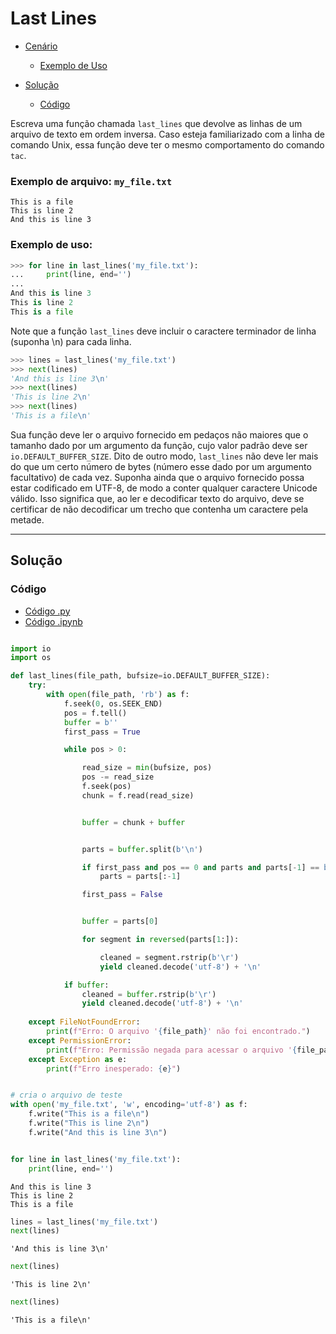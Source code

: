 # Last Lines

- [Cenário](#cenário)
    - [Exemplo de Uso](#exemplo-de-uso)

- [Solução](#solução)
    - [Código](#código)



Escreva uma função chamada `last_lines` que devolve as linhas de um arquivo de texto em ordem inversa. Caso esteja familiarizado com a linha de comando Unix, essa função deve ter o mesmo comportamento do comando `tac`.

### Exemplo de arquivo: `my_file.txt`
```
This is a file
This is line 2
And this is line 3
```

### Exemplo de uso:
```python
>>> for line in last_lines('my_file.txt'):
...     print(line, end='')
...
And this is line 3
This is line 2
This is a file
```

 Note que a função `last_lines` deve incluir o caractere terminador de linha (suponha \n) para cada linha.


```python
>>> lines = last_lines('my_file.txt')
>>> next(lines)
'And this is line 3\n'
>>> next(lines)
'This is line 2\n'
>>> next(lines)
'This is a file\n'
```



 Sua função deve ler o arquivo fornecido em pedaços não maiores que o tamanho dado por um argumento da função, cujo valor padrão deve ser `io.DEFAULT_BUFFER_SIZE`. Dito de outro
 modo,  `last_lines` não deve ler mais do que um certo número de bytes (número esse dado por um argumento facultativo) de cada vez. Suponha ainda que o arquivo fornecido possa 
 estar codificado em UTF-8, de modo a conter qualquer caractere Unicode válido. Isso significa que, ao ler e decodificar texto do arquivo, deve se certificar de não decodificar 
 um trecho que contenha um caractere pela metade.

---

## Solução

### Código

- [Código .py](last_lines.py)
- [Código .ipynb](last_lines.ipynb)

``` python

import io
import os

def last_lines(file_path, bufsize=io.DEFAULT_BUFFER_SIZE):
    try:
        with open(file_path, 'rb') as f:
            f.seek(0, os.SEEK_END)
            pos = f.tell()
            buffer = b''
            first_pass = True

            while pos > 0:

                read_size = min(bufsize, pos)
                pos -= read_size
                f.seek(pos)
                chunk = f.read(read_size)


                buffer = chunk + buffer


                parts = buffer.split(b'\n')

                if first_pass and pos == 0 and parts and parts[-1] == b'':
                    parts = parts[:-1]

                first_pass = False


                buffer = parts[0]

                for segment in reversed(parts[1:]):

                    cleaned = segment.rstrip(b'\r')
                    yield cleaned.decode('utf-8') + '\n'

            if buffer:
                cleaned = buffer.rstrip(b'\r')
                yield cleaned.decode('utf-8') + '\n'
                
    except FileNotFoundError:
        print(f"Erro: O arquivo '{file_path}' não foi encontrado.")
    except PermissionError:
        print(f"Erro: Permissão negada para acessar o arquivo '{file_path}'.")
    except Exception as e:
        print(f"Erro inesperado: {e}")
```

``` python

# cria o arquivo de teste
with open('my_file.txt', 'w', encoding='utf-8') as f:
    f.write("This is a file\n")
    f.write("This is line 2\n")
    f.write("And this is line 3\n")

```

``` python

for line in last_lines('my_file.txt'):
    print(line, end='')

```
```
And this is line 3
This is line 2
This is a file

```

```python
lines = last_lines('my_file.txt')
next(lines)
```
```
'And this is line 3\n'
```
```python
next(lines)
```
```
'This is line 2\n'
```
```python
next(lines)
```
```
'This is a file\n'
```